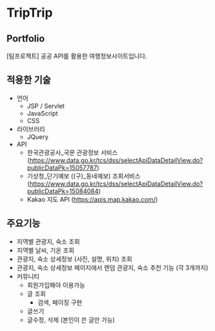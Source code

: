 # TripTrip
## Portfolio
[팀프로젝트] 공공 API를 활용한 여행정보사이트입니다.
## 적용한 기술
* 언어
  * JSP / Servlet
  * JavaScript
  * CSS
* 라이브러리
  * JQuery
* API
  * 한국관광공사_국문 관광정보 서비스 (https://www.data.go.kr/tcs/dss/selectApiDataDetailView.do?publicDataPk=15057787)
  * 기상청_단기예보 ((구)_동네예보) 조회서비스 (https://www.data.go.kr/tcs/dss/selectApiDataDetailView.do?publicDataPk=15084084)
  * Kakao 지도 API (https://apis.map.kakao.com/)
## 주요기능
* 지역별 관광지, 숙소 조회
* 지역별 날씨, 기온 조회
* 관광지, 숙소 상세정보 (사진, 설명, 위치) 조회
* 관광지, 숙소 상세정보 페이지에서 랜덤 관광지, 숙소 추천 기능 (각 3개까지)
* 커뮤니티
  * 회원가입해야 이용가능
  * 글 조회
    * 검색, 페이징 구현  
  * 글쓰기
  * 글수정, 삭제 (본인이 쓴 글만 가능) 
